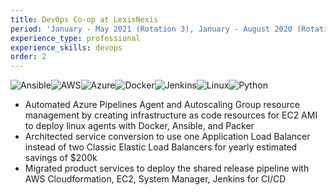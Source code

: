 ```yaml
---
title: DevOps Co-op at LexisNexis
period: 'January - May 2021 (Rotation 3), January - August 2020 (Rotations 1 & 2)'
experience_type: professional
experience_skills: devops
order: 2
---
```


![Ansible](https://img.shields.io/badge/ansible-%231A1918.svg?style=for-the-badge&logo=ansible&logoColor=white)![AWS](https://img.shields.io/badge/AWS-%23FF9900.svg?style=for-the-badge&logo=amazon-aws&logoColor=white)![Azure](https://img.shields.io/badge/azure-%230072C6.svg?style=for-the-badge&logo=azure-devops&logoColor=white)![Docker](https://img.shields.io/badge/docker-%230db7ed.svg?style=for-the-badge&logo=docker&logoColor=white)![Jenkins](https://img.shields.io/badge/jenkins-%232C5263.svg?style=for-the-badge&logo=jenkins&logoColor=white)![Linux](https://img.shields.io/badge/Linux-FCC624?style=for-the-badge&logo=linux&logoColor=black)![Python](https://img.shields.io/badge/python-%2314354C.svg?style=for-the-badge&logo=python&logoColor=white")

- Automated Azure Pipelines Agent and Autoscaling Group resource management by creating infrastructure as code resources for EC2 AMI to deploy linux agents with Docker, Ansible, and Packer
- Architected service conversion to use one Application Load Balancer instead of two Classic Elastic Load Balancers for yearly estimated savings of $200k
- Migrated product services to deploy the shared release pipeline with AWS Cloudformation, EC2, System Manager, Jenkins for CI/CD

